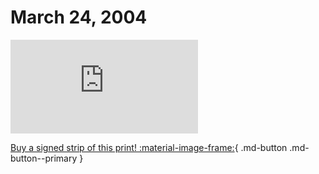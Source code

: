 # March 24, 2004

![](https://www.achewood.com/comic.php?date=03242004)

[Buy a signed strip of this print! :material-image-frame:](https://achewood-holiday-pop-up.myshopify.com/products/strip#03242004){ .md-button .md-button--primary }
